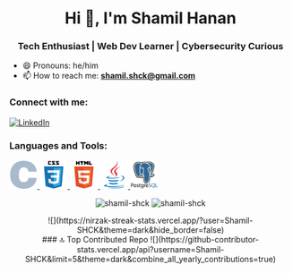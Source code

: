 <h1 align="center">Hi 👋, I'm Shamil Hanan</h1>
<h3 align="center">Tech Enthusiast | Web Dev Learner | Cybersecurity Curious</h3>

- 😄 Pronouns: he/him  
- 📫 How to reach me: **shamil.shck@gmail.com**  

<h3 align="left">Connect with me:</h3>
<p align="left">
  <a href="https://linkedin.com/in/shamil-ck-271b17302" target="blank">
    <img align="center" src="https://raw.githubusercontent.com/rahuldkjain/github-profile-readme-generator/master/src/images/icons/Social/linked-in-alt.svg" alt="LinkedIn" height="40" width="40" />
  </a>
</p>

<h3 align="left">Languages and Tools:</h3>
<p align="left">
  <a href="https://www.cprogramming.com/" target="_blank" rel="noreferrer">
    <img src="https://raw.githubusercontent.com/devicons/devicon/master/icons/c/c-original.svg" alt="C" width="50" height="50"/>
  </a>
  <a href="https://www.w3schools.com/css/" target="_blank" rel="noreferrer">
    <img src="https://raw.githubusercontent.com/devicons/devicon/master/icons/css3/css3-original-wordmark.svg" alt="CSS3" width="50" height="50"/>
  </a>
  <a href="https://www.w3.org/html/" target="_blank" rel="noreferrer">
    <img src="https://raw.githubusercontent.com/devicons/devicon/master/icons/html5/html5-original-wordmark.svg" alt="HTML5" width="50" height="50"/>
  </a>
  <a href="https://www.java.com" target="_blank" rel="noreferrer">
    <img src="https://raw.githubusercontent.com/devicons/devicon/master/icons/java/java-original.svg" alt="Java" width="50" height="50"/>
  </a>
  <a href="https://www.postgresql.org" target="_blank" rel="noreferrer">
    <img src="https://raw.githubusercontent.com/devicons/devicon/master/icons/postgresql/postgresql-original-wordmark.svg" alt="PostgreSQL" width="50" height="50"/>
  </a>
</p>


<p align="center">
  <img src="https://github-readme-stats.vercel.app/api?username=shamil-shck&show_icons=true&theme=dark" alt="shamil-shck" width="48%"/>
  <img src="https://github-readme-stats.vercel.app/api/top-langs/?username=shamil-shck&layout=compact&theme=dark" alt="shamil-shck" width="40%"/>
</p>

<section align="center">
![](https://nirzak-streak-stats.vercel.app/?user=Shamil-SHCK&theme=dark&hide_border=false)<br/>
</section>

<section align="center">
### 🔝 Top Contributed Repo
![](https://github-contributor-stats.vercel.app/api?username=Shamil-SHCK&limit=5&theme=dark&combine_all_yearly_contributions=true)

</section>
